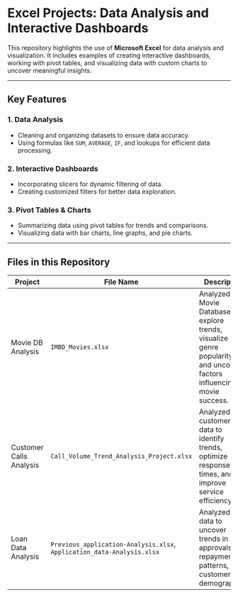 # Excel Projects: Data Analysis and Interactive Dashboards  

This repository highlights the use of **Microsoft Excel** for data analysis and visualization. It includes examples of creating interactive dashboards, working with pivot tables, and visualizing data with custom charts to uncover meaningful insights.  

---

## **Key Features**  

### 1. Data Analysis  
- Cleaning and organizing datasets to ensure data accuracy.  
- Using formulas like `SUM`, `AVERAGE`, `IF`, and lookups for efficient data processing.  

### 2. Interactive Dashboards  
- Incorporating slicers for dynamic filtering of data.  
- Creating customized filters for better data exploration.  

### 3. Pivot Tables & Charts  
- Summarizing data using pivot tables for trends and comparisons.  
- Visualizing data with bar charts, line graphs, and pie charts.  

---

## **Files in this Repository**  

 | Project                               | File Name                                                                   | Description                                                                                                               |
 |---------------------------------------|---------------------------------------------|---------------------------------------------------------------------------------------------------------------------------|
 |  Movie DB Analysis                    | `IMBD_Movies.xlsx`                          | Analyzed Movie Database to explore trends, visualize genre popularity, and uncover factors influencing movie success.     |
 |  Customer Calls Analysis              | `Call_Volume_Trend_Analysis_Project.xlsx`   | Analyzed customer call data to identify trends, optimize response times, and improve service efficiency.                  |
 |  Loan Data Analysis                   | `Previous_application-Analysis.xlsx`,  `Application_data-Analysis.xlsx`      | Analyzed loan data to uncover trends in loan approvals, repayment patterns, and customer demographics.                   |
